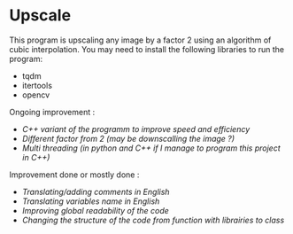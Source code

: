 # Upscale
This program is upscaling any image by a factor 2 using an algorithm of cubic interpolation. You may need to install the following libraries to run the program:
 - tqdm
 - itertools
 - opencv  
 
 Ongoing improvement :
 - *C++ variant of the programm to improve speed and efficiency*
 - *Different factor from 2 (may be downscalling the image ?)*
 - *Multi threading (in python and C++ if I manage to program this project in C++)*

 Improvement done or mostly done :
 - *Translating/adding comments in English*
 - *Translating variables name in English*
 - *Improving global readability of the code*
 - *Changing the structure of the code from function with librairies to class*
